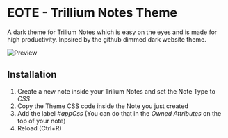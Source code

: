 # EOTE - Trillium Notes Theme
A dark theme for Trilium Notes which is easy on the eyes and is made for high productivity. 
Inpsired by the github dimmed dark website theme.

![Preview](https://github.com/tobealive/trilium-theme-eote/blob/main/preview.jpg)

## Installation
1. Create a new note inside your Trilium Notes and set the Note Type to _CSS_
2. Copy the Theme CSS code inside the Note you just created
3. Add the label _#appCss_ (You can do that in the _Owned Attributes_ on the top of your note)
4. Reload (Ctrl+R) 
